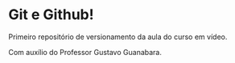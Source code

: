 # Git e Github!

 Primeiro repositório de versionamento da aula do curso em vídeo.
 
 Com auxílio do Professor Gustavo Guanabara.
